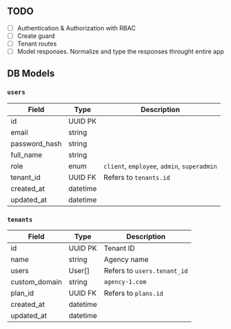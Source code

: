 ## TODO

- [ ] Authentication & Authorization with RBAC
- [ ] Create guard
- [ ] Tenant routes
- [ ] Model responses. Normalize and type the responses throught entire app

## DB Models

### `users`

| Field         | Type     | Description                                 |
| ------------- | -------- | ------------------------------------------- |
| id            | UUID PK  |                                             |
| email         | string   |                                             |
| password_hash | string   |                                             |
| full_name     | string   |                                             |
| role          | enum     | `client`, `employee`, `admin`, `superadmin` |
| tenant_id     | UUID FK  | Refers to `tenants.id`                      |
| created_at    | datetime |                                             |
| updated_at    | datetime |                                             |

### `tenants`

| Field         | Type     | Description                 |
| ------------- | -------- | --------------------------- |
| id            | UUID PK  | Tenant ID                   |
| name          | string   | Agency name                 |
| users         | User[]   | Refers to `users.tenant_id` |
| custom_domain | string   | `agency-1.com`              |
| plan_id       | UUID FK  | Refers to `plans.id`        |
| created_at    | datetime |                             |
| updated_at    | datetime |                             |
